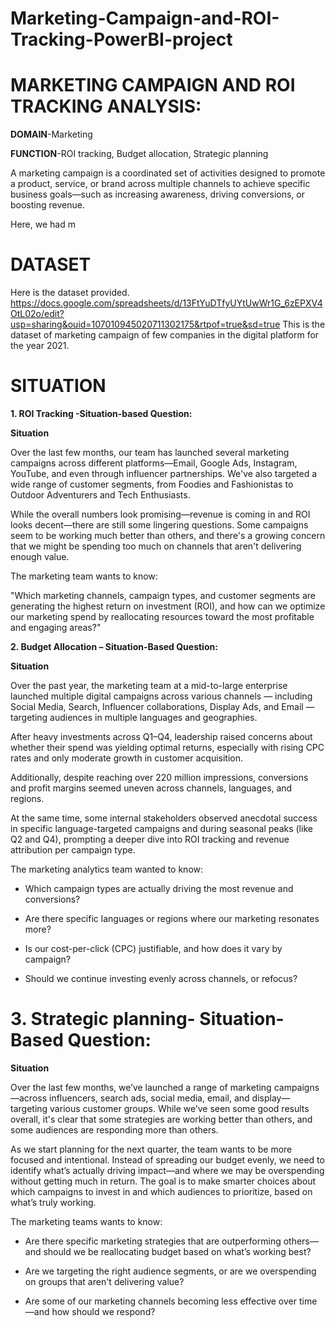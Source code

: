# Marketing-Campaign-and-ROI-Tracking-PowerBI-project

# MARKETING CAMPAIGN AND ROI TRACKING ANALYSIS:

**DOMAIN**-Marketing 

**FUNCTION**-ROI tracking, Budget allocation, Strategic planning

A marketing campaign is a coordinated set of activities designed to promote a product, service, or brand across multiple channels to achieve specific business goals—such as increasing awareness, driving conversions, or boosting revenue. 

Here, we had m

# DATASET

Here is the dataset provided.
https://docs.google.com/spreadsheets/d/13FtYuDTfyUYtUwWr1G_6zEPXV4OtL02o/edit?usp=sharing&ouid=107010945020711302175&rtpof=true&sd=true
This is the dataset of marketing campaign of few companies in the digital platform for the year 2021.

# SITUATION

**1. ROI Tracking -Situation-based Question:**

**Situation**

Over the last few months, our team has launched several marketing campaigns across different platforms—Email, Google Ads, Instagram, YouTube, and even through influencer partnerships. We've also targeted a wide range of customer segments, from Foodies and Fashionistas to Outdoor Adventurers and Tech Enthusiasts.

While the overall numbers look promising—revenue is coming in and ROI looks decent—there are still some lingering questions. Some campaigns seem to be working much better than others, and there's a growing concern that we might be spending too much on channels that aren't delivering enough value.

The marketing team wants to know:

"Which marketing channels, campaign types, and customer segments are generating the highest return on investment (ROI), and how can we optimize our marketing spend by reallocating resources toward the most profitable and engaging areas?"

**2. Budget Allocation – Situation-Based Question:**

**Situation**

Over the past year, the marketing team at a mid-to-large enterprise launched multiple digital campaigns across various channels — including Social Media, Search, Influencer collaborations, Display Ads, and Email — targeting audiences in multiple languages and geographies.

After heavy investments across Q1–Q4, leadership raised concerns about whether their spend was yielding optimal returns, especially with rising CPC rates and only moderate growth in customer acquisition.

Additionally, despite reaching over 220 million impressions, conversions and profit margins seemed uneven across channels, languages, and regions.

At the same time, some internal stakeholders observed anecdotal success in specific language-targeted campaigns and during seasonal peaks (like Q2 and Q4), prompting a deeper dive into ROI tracking and revenue attribution per campaign type.

The marketing analytics team wanted to know:

* Which campaign types are actually driving the most revenue and conversions?

* Are there specific languages or regions where our marketing resonates more?

* Is our cost-per-click (CPC) justifiable, and how does it vary by campaign?

* Should we continue investing evenly across channels, or refocus?

# 3. Strategic planning- Situation-Based Question:

**Situation**

Over the last few months, we’ve launched a range of marketing campaigns—across influencers, search ads, social media, email, and display—targeting various customer groups. While we’ve seen some good results overall, it's clear that some strategies are working better than others, and some audiences are responding more than others.

As we start planning for the next quarter, the team wants to be more focused and intentional. Instead of spreading our budget evenly, we need to identify what’s actually driving impact—and where we may be overspending without getting much in return. The goal is to make smarter choices about which campaigns to invest in and which audiences to prioritize, based on what’s truly working.

The marketing teams wants to know:

*  Are there specific marketing strategies that are outperforming others—and should we be reallocating budget based on what’s working best?

*  Are we targeting the right audience segments, or are we overspending on groups that aren't delivering value?
  
*  Are some of our marketing channels becoming less effective over time—and how should we respond? 
